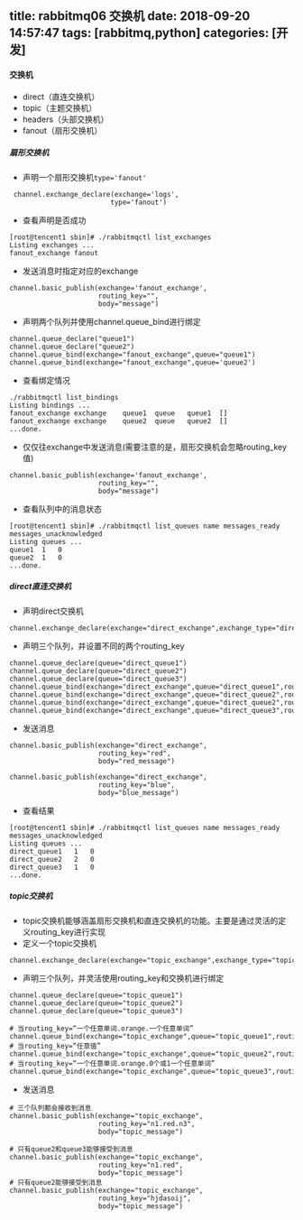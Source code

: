 title: rabbitmq06 交换机
date: 2018-09-20 14:57:47
tags: [rabbitmq,python]
categories: [开发]
---

#### 交换机
- direct（直连交换机）
- topic（主题交换机）
- headers（头部交换机）
- fanout（扇形交换机）

<!--more-->

##### 扇形交换机
- 声明一个扇形交换机`type='fanout'`

```
 channel.exchange_declare(exchange='logs',
                         type='fanout')
```

- 查看声明是否成功

```
[root@tencent1 sbin]# ./rabbitmqctl list_exchanges
Listing exchanges ...
fanout_exchange	fanout
```

- 发送消息时指定对应的exchange

```
channel.basic_publish(exchange='fanout_exchange',
                      routing_key="",
                      body="message")
```

- 声明两个队列并使用channel.queue_bind进行绑定

```
channel.queue_declare("queue1")
channel.queue_declare("queue2")
channel.queue_bind(exchange="fanout_exchange",queue="queue1")
channel.queue_bind(exchange="fanout_exchange",queue='queue2')
```

- 查看绑定情况

```
./rabbitmqctl list_bindings
Listing bindings ...
fanout_exchange	exchange	queue1	queue	queue1	[]
fanout_exchange	exchange	queue2	queue	queue2	[]
...done.
```

- 仅仅往exchange中发送消息(需要注意的是，扇形交换机会忽略routing_key值)

```
channel.basic_publish(exchange='fanout_exchange',
                      routing_key="", 
                      body="message")
```

- 查看队列中的消息状态

```
[root@tencent1 sbin]# ./rabbitmqctl list_queues name messages_ready messages_unacknowledged 
Listing queues ...
queue1	1	0
queue2	1	0
...done.

```

##### direct直连交换机
- 声明direct交换机

```
channel.exchange_declare(exchange="direct_exchange",exchange_type="direct")
```

- 声明三个队列，并设置不同的两个routing_key

```
channel.queue_declare(queue="direct_queue1")
channel.queue_declare(queue="direct_queue2")
channel.queue_declare(queue="direct_queue3")
channel.queue_bind(exchange="direct_exchange",queue="direct_queue1",routing_key="red")
channel.queue_bind(exchange="direct_exchange",queue="direct_queue2",routing_key="red")
channel.queue_bind(exchange="direct_exchange",queue="direct_queue2",routing_key="blue")
channel.queue_bind(exchange="direct_exchange",queue="direct_queue3",routing_key="blue")
```

- 发送消息

```
channel.basic_publish(exchange="direct_exchange",
                      routing_key="red",
                      body="red_message")

channel.basic_publish(exchange="direct_exchange",
                      routing_key="blue",
                      body="blue_message")
```

- 查看结果

```
[root@tencent1 sbin]# ./rabbitmqctl list_queues name messages_ready messages_unacknowledged 
Listing queues ...
direct_queue1	1	0
direct_queue2	2	0
direct_queue3	1	0
...done.
```

##### topic交换机
- topic交换机能够涵盖扇形交换机和直连交换机的功能。主要是通过灵活的定义routing_key进行实现
- 定义一个topic交换机

```
channel.exchange_declare(exchange="topic_exchange",exchange_type="topic")
```

- 声明三个队列，并灵活使用routing_key和交换机进行绑定

```
channel.queue_declare(queue="topic_queue1")
channel.queue_declare(queue="topic_queue2")
channel.queue_declare(queue="topic_queue3")

# 当routing_key=“一个任意单词.orange.一个任意单词”
channel.queue_bind(exchange="topic_exchange",queue="topic_queue1",routing_key="*.red.*")
# 当routing_key=“任意值”
channel.queue_bind(exchange="topic_exchange",queue="topic_queue2",routing_key="#")
# 当routing_key=“一个任意单词.orange.0个或1一个任意单词”
channel.queue_bind(exchange="topic_exchange",queue="topic_queue3",routing_key="*.red.#")
```

- 发送消息

```
# 三个队列都会接收到消息
channel.basic_publish(exchange="topic_exchange",
                      routing_key="n1.red.n3",
                      body="topic_message")

# 只有queue2和queue3能够接受到消息
channel.basic_publish(exchange="topic_exchange",
                      routing_key="n1.red",
                      body="topic_message")
# 只有queue2能够接受到消息
channel.basic_publish(exchange="topic_exchange",
                      routing_key="hjdasoij",
                      body="topic_message")
```







